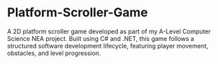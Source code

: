 # Platform-Scroller-Game
A 2D platform scroller game developed as part of my A-Level Computer Science NEA project. Built using C# and .NET, this game follows a structured software development lifecycle, featuring player movement, obstacles, and level progression.
